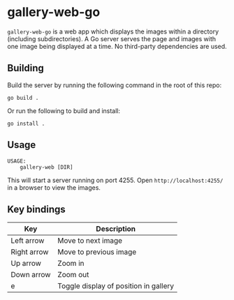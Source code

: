 # gallery-web-go

`gallery-web-go` is a web app which displays the images within a directory
(including subdirectories). A Go server serves the page and images with one
image being displayed at a time. No third-party dependencies are used.

## Building

Build the server by running the following command in the root of this repo:

```shell
go build .
```

Or run the following to build and install:

```shell
go install .
```

## Usage

```
USAGE:
    gallery-web [DIR]
```

This will start a server running on port 4255. Open `http://localhost:4255/` in
a browser to view the images.

## Key bindings

|Key|Description|
|---|-----------|
|Left arrow|Move to next image|
|Right arrow|Move to previous image|
|Up arrow|Zoom in|
|Down arrow|Zoom out|
|e|Toggle display of position in gallery|
